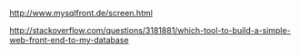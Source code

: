 http://www.mysqlfront.de/screen.html

http://stackoverflow.com/questions/3181881/which-tool-to-build-a-simple-web-front-end-to-my-database
